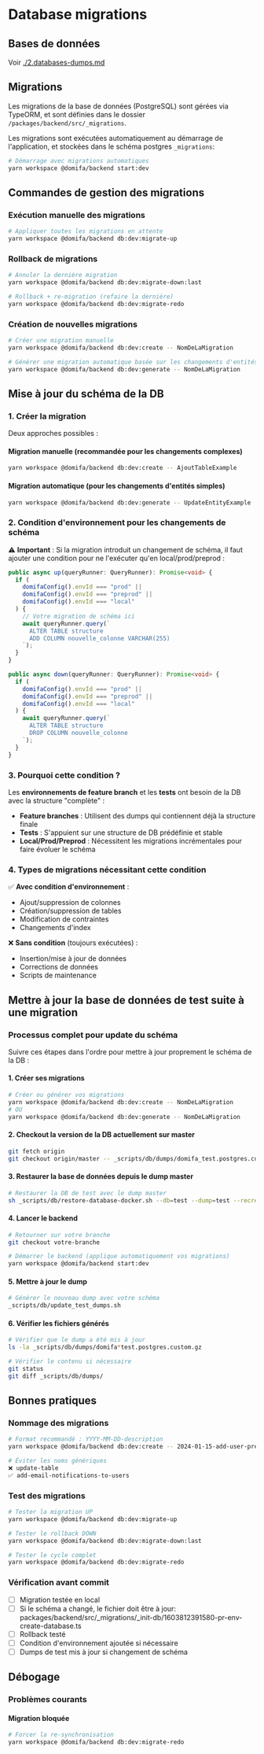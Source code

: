 # Database migrations

## Bases de données

Voir [./2.databases-dumps.md](./2.databases-dumps.md)

## Migrations

Les migrations de la base de données (PostgreSQL) sont gérées via TypeORM, et sont définies dans le dossier `/packages/backend/src/_migrations`.

Les migrations sont exécutées automatiquement au démarrage de l'application, et stockées dans le schéma postgres `_migrations`:

```bash
# Démarrage avec migrations automatiques
yarn workspace @domifa/backend start:dev
```

## Commandes de gestion des migrations

### Exécution manuelle des migrations

```bash
# Appliquer toutes les migrations en attente
yarn workspace @domifa/backend db:dev:migrate-up
```

### Rollback de migrations

```bash
# Annuler la dernière migration
yarn workspace @domifa/backend db:dev:migrate-down:last

# Rollback + re-migration (refaire la dernière)
yarn workspace @domifa/backend db:dev:migrate-redo
```

### Création de nouvelles migrations

```bash
# Créer une migration manuelle
yarn workspace @domifa/backend db:dev:create -- NomDeLaMigration

# Générer une migration automatique basée sur les changements d'entités
yarn workspace @domifa/backend db:dev:generate -- NomDeLaMigration
```

## Mise à jour du schéma de la DB

### 1. Créer la migration

Deux approches possibles :

#### Migration manuelle (recommandée pour les changements complexes)

```bash
yarn workspace @domifa/backend db:dev:create -- AjoutTableExample
```

#### Migration automatique (pour les changements d'entités simples)

```bash
yarn workspace @domifa/backend db:dev:generate -- UpdateEntityExample
```

### 2. Condition d'environnement pour les changements de schéma

⚠️ **Important** : Si la migration introduit un changement de schéma, il faut ajouter une condition pour ne l'exécuter qu'en local/prod/preprod :

```typescript
public async up(queryRunner: QueryRunner): Promise<void> {
  if (
    domifaConfig().envId === "prod" ||
    domifaConfig().envId === "preprod" ||
    domifaConfig().envId === "local"
  ) {
    // Votre migration de schéma ici
    await queryRunner.query(`
      ALTER TABLE structure
      ADD COLUMN nouvelle_colonne VARCHAR(255)
    `);
  }
}

public async down(queryRunner: QueryRunner): Promise<void> {
  if (
    domifaConfig().envId === "prod" ||
    domifaConfig().envId === "preprod" ||
    domifaConfig().envId === "local"
  ) {
    await queryRunner.query(`
      ALTER TABLE structure
      DROP COLUMN nouvelle_colonne
    `);
  }
}
```

### 3. Pourquoi cette condition ?

Les **environnements de feature branch** et les **tests** ont besoin de la DB avec la structure "complète" :

- **Feature branches** : Utilisent des dumps qui contiennent déjà la structure finale
- **Tests** : S'appuient sur une structure de DB prédéfinie et stable
- **Local/Prod/Preprod** : Nécessitent les migrations incrémentales pour faire évoluer le schéma

### 4. Types de migrations nécessitant cette condition

✅ **Avec condition d'environnement** :

- Ajout/suppression de colonnes
- Création/suppression de tables
- Modification de contraintes
- Changements d'index

❌ **Sans condition** (toujours exécutées) :

- Insertion/mise à jour de données
- Corrections de données
- Scripts de maintenance

## Mettre à jour la base de données de test suite à une migration

### Processus complet pour update du schéma

Suivre ces étapes dans l'ordre pour mettre à jour proprement le schéma de la DB :

#### 1. Créer ses migrations

```bash
# Créer ou générer vos migrations
yarn workspace @domifa/backend db:dev:create -- NomDeLaMigration
# OU
yarn workspace @domifa/backend db:dev:generate -- NomDeLaMigration
```

#### 2. Checkout la version de la DB actuellement sur master

```bash
git fetch origin
git checkout origin/master -- _scripts/db/dumps/domifa_test.postgres.custom.gz
```

#### 3. Restaurer la base de données depuis le dump master

```bash
# Restaurer la DB de test avec le dump master
sh _scripts/db/restore-database-docker.sh --db=test --dump=test --recreate-db=true
```

#### 4. Lancer le backend

```bash
# Retourner sur votre branche
git checkout votre-branche

# Démarrer le backend (applique automatiquement vos migrations)
yarn workspace @domifa/backend start:dev
```

#### 5. Mettre à jour le dump

```bash
# Générer le nouveau dump avec votre schéma
_scripts/db/update_test_dumps.sh
```

#### 6. Vérifier les fichiers générés

```bash
# Vérifier que le dump a été mis à jour
ls -la _scripts/db/dumps/domifa*test.postgres.custom.gz

# Vérifier le contenu si nécessaire
git status
git diff _scripts/db/dumps/
```

## Bonnes pratiques

### Nommage des migrations

```bash
# Format recommandé : YYYY-MM-DD-description
yarn workspace @domifa/backend db:dev:create -- 2024-01-15-add-user-preferences

# Éviter les noms génériques
❌ update-table
✅ add-email-notifications-to-users
```

### Test des migrations

```bash
# Tester la migration UP
yarn workspace @domifa/backend db:dev:migrate-up

# Tester le rollback DOWN
yarn workspace @domifa/backend db:dev:migrate-down:last

# Tester le cycle complet
yarn workspace @domifa/backend db:dev:migrate-redo
```

### Vérification avant commit

- [ ] Migration testée en local
- [ ] Si le schéma a changé, le fichier doit être à jour: packages/backend/src/\_migrations/\_init-db/1603812391580-pr-env-create-database.ts
- [ ] Rollback testé
- [ ] Condition d'environnement ajoutée si nécessaire
- [ ] Dumps de test mis à jour si changement de schéma

## Débogage

### Problèmes courants

#### Migration bloquée

```bash
# Forcer la re-synchronisation
yarn workspace @domifa/backend db:dev:migrate-redo
```
